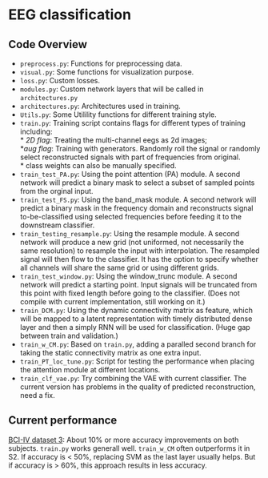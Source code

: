 # EEG classification
 
## Code Overview

* `preprocess.py`: Functions for preprocessing data.   
* `visual.py`: Some functions for visualization purpose. 
* `loss.py`: Custom losses.     
* `modules.py`: Custom network layers that will be called in `architectures.py`  
* `architectures.py`: Architectures used in training.    
* `Utils.py`: Some Utilility functions for different training style.      
* `train.py`: Training script contains flags for different types of training including:       
                   * _2D flag_: Treating the multi-channel eegs as 2d images;    
                   *_aug flag_: Training with generators. Randomly roll the signal or randomly select reconstructed signals with  part of frequencies from original.    
                   * class weights can also be manually specified.    
* `train_test_PA.py`: Using the point attention (PA) module. A second network will predict a binary mask to select a subset of sampled points from the orginal input.    
* `train_test_FS.py`: Using the band_mask module. A second network will predict a binary mask in the frequency domain and reconstructs signal to-be-classified using selected frequencies before feeding it to the downstream classifier.    
* `train_testing_resample.py`: Using the resample module. A second network will produce a new grid (not uniformed, not necessarily the same resolution) to resample the input with interpolation. The resampled signal will then flow to the classifier.  It has the option to specify whether all channels will share the same grid or using different grids.    
* `train_test_window.py`: Using the window_trunc module. A second network will predict a starting point. Input signals will be truncated from this point with fixed length before going to the classifier. (Does not compile with current implementation, still working on it.)  
* `train_DCM.py`: Using the dynamic connectivity matrix as feature, which will be mapped to a latent representation with timely distributed dense layer and then a simply RNN will be used for classification. (Huge gap between train and validation.)
* `train_w_CM.py`: Based on `train.py`, adding a paralled second branch for taking the static connectivity matrix as one extra input.      
* `train_PT_loc_tune.py`: Script for testing the performance when placing the attention module at different locations.  
* `train_clf_vae.py`: Try combining the VAE with current classifier. The current version has problems in the quality of predicted reconstruction, need a fix.  

## Current performance  
[BCI-IV dataset 3](http://www.bbci.de/competition/iv/results/index.html#dataset3):  About 10% or more accuracy improvements on both subjects. `train.py` works generall well. `train_w_CM` often outperforms it in S2. If accuracy is < 50%, replacing SVM as the last layer usually helps. But if accuracy is > 60%, this approach results in less accuracy.
